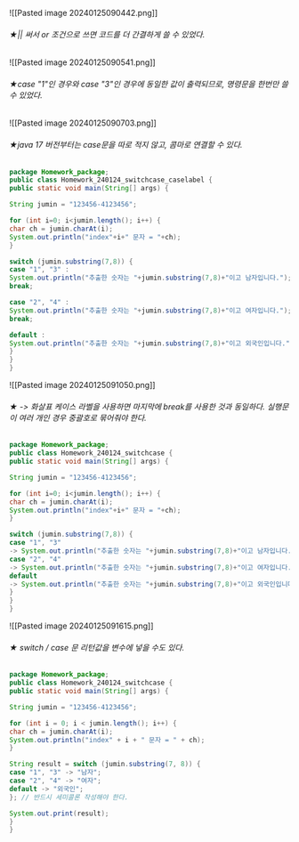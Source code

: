 ![[Pasted image 20240125090442.png]]
###### ★|| 써서 or 조건으로 쓰면 코드를 더 간결하게 쓸 수 있었다.

![[Pasted image 20240125090541.png]]
###### ★case "1"인 경우와 case "3"인 경우에 동일한 값이 출력되므로, 명령문을 한번만 쓸 수 있었다.

![[Pasted image 20240125090703.png]]
###### ★java 17 버전부터는 case문을 따로 적지 않고, 콤마로 연결할 수 있다.
```java
package Homework_package;
public class Homework_240124_switchcase_caselabel {
public static void main(String[] args) {

String jumin = "123456-4123456";

for (int i=0; i<jumin.length(); i++) {
char ch = jumin.charAt(i);
System.out.println("index"+i+" 문자 = "+ch);
}

switch (jumin.substring(7,8)) {
case "1", "3" :
System.out.println("추출한 숫자는 "+jumin.substring(7,8)+"이고 남자입니다.");
break;

case "2", "4" :
System.out.println("추출한 숫자는 "+jumin.substring(7,8)+"이고 여자입니다.");
break;

default :
System.out.println("추출한 숫자는 "+jumin.substring(7,8)+"이고 외국인입니다.");
}
}
}
```

![[Pasted image 20240125091050.png]]
###### ★ -> 화살표 케이스 라벨을 사용하면 마지막에 break를 사용한 것과 동일하다. 실행문이 여러 개인 경우 중괄호로 묶어줘야 한다.
```java
package Homework_package;
public class Homework_240124_switchcase {
public static void main(String[] args) {

String jumin = "123456-4123456";

for (int i=0; i<jumin.length(); i++) {
char ch = jumin.charAt(i);
System.out.println("index"+i+" 문자 = "+ch);
}

switch (jumin.substring(7,8)) {
case "1", "3"
-> System.out.println("추출한 숫자는 "+jumin.substring(7,8)+"이고 남자입니다.");
case "2", "4"
-> System.out.println("추출한 숫자는 "+jumin.substring(7,8)+"이고 여자입니다.");
default
-> System.out.println("추출한 숫자는 "+jumin.substring(7,8)+"이고 외국인입니다.");
}
}
}
```

![[Pasted image 20240125091615.png]]
###### ★ switch / case 문 리턴값을 변수에 넣을 수도 있다.
```java
package Homework_package;
public class Homework_240124_switchcase {
public static void main(String[] args) {

String jumin = "123456-4123456";

for (int i = 0; i < jumin.length(); i++) {
char ch = jumin.charAt(i);
System.out.println("index" + i + " 문자 = " + ch);
}

String result = switch (jumin.substring(7, 8)) {
case "1", "3" -> "남자";
case "2", "4" -> "여자";
default -> "외국인";
}; // 반드시 세미콜론 작성해야 한다.

System.out.print(result);
}
}